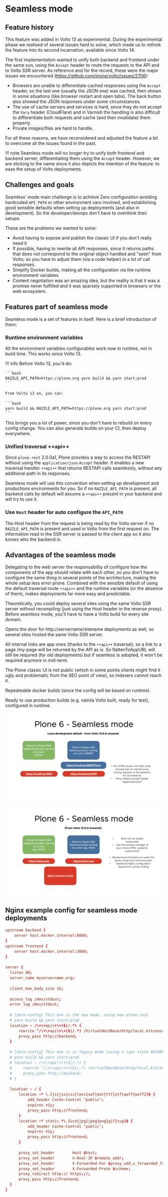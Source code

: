# Seamless mode

## Feature history

This feature was added in Volto 13 as experimental. During the experimental phase we realised of several issues hard to solve, which made us to rethink the feature into its second incarnation, available since Volto 14.

The first implementation wanted to unify both backend and frontend under the same sun, using the `Accept` header to route the requests to the API and to Volto SSR server. As reference and for the record, these were the major issues we encountered (https://github.com/plone/volto/issues/2706):

- Browsers are unable to differentiate cached responses using the `Accept` header, so the last one (usually the JSON one) was cached, then shown in some situations (like browser restart and open tabs). The back button also showed the JSON responses under some circumstances.
- The use of cache servers and services is hard, since they do not accept the `Vary` header (CloudFlare) and in Varnish the handling is also difficult to differentiate both requests and cache (and then invalidate) them properly.
- Private images/files are hard to handle.

For all these reasons, we have reconsidered and adjusted the feature a bit to overcome all the issues found in the past.

!!! note
    Seamless mode will no longer try to unify both frontend and backend server, differentiating them using the `Accept` header. However, we are sticking to the name since it also depicts the intention of the feature: to ease the setup of Volto deployments.

## Challenges and goals

Seamless' mode main challenge is to achieve Zero configuration avoiding hardcoded `API_PATH` or other environment vars involved, and establishing good sensible defaults when setting up deployments (and also in development). So the developer/devops don't have to overthink their setups.

These are the problems we wanted to solve:

- Avoid having to expose and publish the classic UI if you don't really need it
- If possible, having to rewrite all API responses, since it returns paths that does not correspond to the original object handled and "seen" from Volto, so you have to adjust them (via a code helper) in a lot of call responses.
- Simplify Docker builds, making all the configuration via the runtime environment variables
- Content negotiation was an amazing idea, but the reality is that it was a promise never fulfilled and it was sparsely supported in browsers or the web ecosystem.

## Features part of seamless mode

Seamless mode is a set of features in itself. Here is a brief introduction of them:

### Runtime environment variables

All the environment variables configurables work now in runtime, not in build time. This works since Volto 13.

!!! info
    Before Volto 13, you'd do:

    ```bash
    RAZZLE_API_PATH=https://plone.org yarn build && yarn start:prod
    ```

    From Volto 13 on, you can:

    ```bash
    yarn build && RAZZLE_API_PATH=https://plone.org yarn start:prod
    ```

This brings you a lot of power, since you don't have to rebuild on every config change. You can also generate builds on your CI, then deploy everywhere.

### Unified traversal ++api++

Since `plone.rest` 2.0.0a1, Plone provides a way to access the RESTAPI without using the `application/json` `Accept` header. It enables a new traversal handler `++api++` that returns RESTAPI calls seamlessly, without any additional path in its responses.

Seamless mode will use this convention when setting up development and productions environments for you. So if no `RAZZLE_API_PATH` is present, all backend calls by default will assume a `++api++` present in your backend and will try to use it.

### Use `Host` header for auto configure the `API_PATH`

The Host header from the request is being read by the Volto server if no `RAZZLE_API_PATH` is present and used in Volto from the first request on. The information read in the SSR server is passed to the client app so it also knows who the backend is.

## Advantages of the seamless mode

Delegating to the web server the responsability of configure how the components of the app should relate with each other, so you don't have to configure the same thing in several points of the architecture, making the whole setup less error prone. Combined with the sensible default of using the default traversal route ``++api++`` and the runtime variables (or the absence of them), makes deployments far more easy and predictable.

Theoretically, you could deploy several sites using the same Volto SSR server without
recompiling (just using the Host header in the reverse proxy). Before seamless mode, you'll have to have a Volto build for every site domain.

Opens the door for http://servername/sitename deployments as well, so several sites
hosted the same Volto SSR server.

All internal links are app ones (thanks to the ``++api++`` traversal), so a link to a page /my-page will be returned by the API as is. So flattenToAppURL will still be required (for old deployments) but if seamless is adopted, it won't be required anymore in mid-term.

The Plone classic UI is not public (which in some points clients might find it ugly and
problematic from the SEO point of view), so indexers cannot reach it.

Repeateable docker builds (since the config will be based on runtime).

Ready to use production builds (e.g. vainila Volto built, ready for test), configured in runtime.

![How Plone 6 works](HowPlone6Works001.png)

![How Plone 6 works](./HowPlone6Works002.png)

## Nginx example config for seamless mode deployments

```conf
upstream backend {
    server host.docker.internal:8080;
}
upstream frontend {
    server host.docker.internal:3000;
}

server {
  listen 80;
  server_name myservername.org;

  client_max_body_size 1G;

  access_log /dev/stdout;
  error_log /dev/stdout;

  # [zero-config] This one is the new mode, using new plone.rest
  # yarn build && yarn start:prod
  location ~ /\+\+api\+\+($|/.*) {
      rewrite ^/\+\+api\+\+($|/.*) /VirtualHostBase/http/local.kitconcept.io/Plone/++api++/VirtualHostRoot/$1 break;
      proxy_pass http://backend;
  }

  # [zero-config] This one is in legacy mode (using a /api style APIURL)
  # yarn build && yarn start:prod
  # location ~ /\+\+api\+\+($|/.*) {
  #     rewrite ^/\+\+api\+\+($|/.*) /VirtualHostBase/http/local.kitconcept.io/Plone/VirtualHostRoot/_vh_++api++$1 break;
  #     proxy_pass http://backend;
  # }

  location ~ / {
      location ~* \.(js|jsx|css|less|swf|eot|ttf|otf|woff|woff2)$ {
          add_header Cache-Control "public";
          expires +1y;
          proxy_pass http://frontend;
      }
      location ~* static.*\.(ico|jpg|jpeg|png|gif|svg)$ {
          add_header Cache-Control "public";
          expires +1y;
          proxy_pass http://frontend;
      }

      proxy_set_header        Host $host;
      proxy_set_header        X-Real-IP $remote_addr;
      proxy_set_header        X-Forwarded-For $proxy_add_x_forwarded_for;
      proxy_set_header        X-Forwarded-Proto $scheme;
      proxy_redirect http:// https://;
      proxy_pass http://frontend;
  }
}
```
